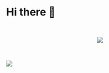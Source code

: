 # Hi there 👋
<br>
<p align="center" justify="center">
   <img src="https://skillicons.dev/icons?i=linux,bash,vscode,c,cs,cpp,css,deno,docker,figma,html,js,linux,nodejs,py,rust,svg,ts,unity" />
</p>
<br><br>
<a href="github.com/sklbz" target="_blank">
  <img src="https://github-readme-stats.vercel.app/api?username=sklbz&theme=blue-green&count_private=true&show_icons=true&hide_border=true">
</a>
<!--
- 🔭 I’m currently working on ...
- 👯 I’m looking to collaborate on ...
- 🤔 I’m looking for help with ...
- 💬 Ask me about ...
- 📫 How to reach me: ...
- ⚡ Fun fact: ...
-->
